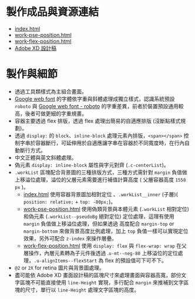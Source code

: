 
# 製作成品與資源連結
* [index.html](https://gmwu185.github.io/layoutTraining-week-02-portfolio/index.html)
* [work-pse-position.html](https://gmwu185.github.io/layoutTraining-week-02-portfolio/work-pse-position.html)
* [work-flex-position.html](https://gmwu185.github.io/layoutTraining-week-02-portfolio/work-flex-position.html)
* [Adobe XD 設計稿](https://xd.adobe.com/view/7cc08d73-d444-4b6f-7a94-01ffbdf8ce0a-0af1/)


# 製作與細節
- 透過工具類樣式為主組合畫面。
- [Google web font](https://fonts.google.com/) 的字體依字重與斜體處理成獨立樣式，認識系統預設 `roboto` 與 [Google web font - roboto](https://fonts.google.com/specimen/Roboto) 的字重差異，前者於裝置預設通用較高，後者可做更細的字重規畫。
- 容器主要透過 flex 排版，透過 flex 處理出簡易的自適應排版 (沒斷點樣式規劃)。
- 透過 `display:` 的 `block`、`inline-block` 處理元素內排版，`<span></span>` 控制字串於容器斷行，可延伸用於自適應讓字串在容器於不同寬度時，在行內自動斷行方式。
- 中文正體與英文斜體處理。
- 偽元素 `display: inline-block` 屬性與字元對齊 (`.c-centerList`)。
- `.workList` 區塊配合背景圖的三種排版方式，三種方式需針對 `margin` 負值做上移溢位處理，溢位的父層元素需要進行補值計算高度 ( 父層容器高度 `1558 px` )。
	- [index.html](https://gmwu185.github.io/layoutTraining-week-02-portfolio/index.html) 使用容器背景圖加相對定位 、`.workList__inner` (子層)( `position: relative;` + `top: -80px;`)。
	- [work-pse-position.html](https://gmwu185.github.io/layoutTraining-week-02-portfolio/work-pse-position.html) 使用偽類背景與本體元素 (`.workList` 相對定位) 和偽元素 (`.workList--pseudoBg` 絕對定位) 定位處理，這理有使用 `margin` 負值做上移溢位處理，但如果透過 高度配合 `margin-top` or `margin-bottom` 來做背景高度比例處理，加上 `top` 負值一樣可以實現定位效果，另外可配合 `z-index` 來操作層疉。
	- [work-flex-position.html](https://gmwu185.github.io/layoutTraining-week-02-portfolio/work-flex-position.html) 使用 `display: flex` 與 `flex-wrap: wrap` 在父層操作，內層元素轉為子元件後透過 .`u-mt--neg-80` 上移溢位的定位處理，`.u-alignItems--flexStart` 為 flex 的預設值可下可不下。
- `@2` or `2X` for retina 圖片與背景圖處理。
- 盡可能依 Adobe XD 畫面設計稿的區塊尺寸來處理畫面與容器高寬，部份文字區塊不可能直接使用 `line-Height` 實現，多行配合 `margin` 來推補到文字區塊的尺寸，單行以 `line-Height` 處理文字區塊的高度。